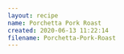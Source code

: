 ```yaml
---
layout: recipe
name: Porchetta Pork Roast
created: 2020-06-13 11:22:14
filename: Porchetta-Pork-Roast
---
```


